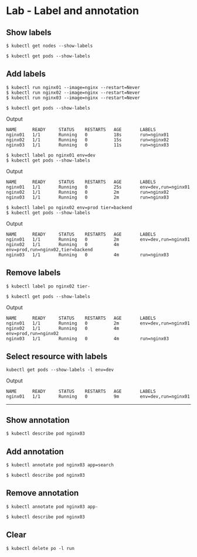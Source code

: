 # Lab - Label and annotation

## Show labels

```
$ kubectl get nodes --show-labels
```

```
$ kubectl get pods --show-labels
```

## Add labels

```
$ kubectl run nginx01 --image=nginx --restart=Never
$ kubectl run nginx02 --image=nginx --restart=Never
$ kubectl run nginx03 --image=nginx --restart=Never
```

```
$ kubectl get pods --show-labels
```

Output

```
NAME      READY     STATUS    RESTARTS   AGE       LABELS
nginx01   1/1       Running   0          18s       run=nginx01
nginx02   1/1       Running   0          15s       run=nginx02
nginx03   1/1       Running   0          11s       run=nginx03
```

```
$ kubectl label po nginx01 env=dev
$ kubectl get pods --show-labels
```

Output

```
NAME      READY     STATUS    RESTARTS   AGE       LABELS
nginx01   1/1       Running   0          25s       env=dev,run=nginx01
nginx02   1/1       Running   0          2m        run=nginx02
nginx03   1/1       Running   0          2m        run=nginx03
```

```
$ kubectl label po nginx02 env=prod tier=backend
$ kubectl get pods --show-labels
```

Output

```
NAME      READY     STATUS    RESTARTS   AGE       LABELS
nginx01   1/1       Running   0          2m        env=dev,run=nginx01
nginx02   1/1       Running   0          4m        env=prod,run=nginx02,tier=backend
nginx03   1/1       Running   0          4m        run=nginx03
```

## Remove labels

```
$ kubectl label po nginx02 tier-
```

```
$ kubectl get pods --show-labels
```

Output

```
NAME      READY     STATUS    RESTARTS   AGE       LABELS
nginx01   1/1       Running   0          2m        env=dev,run=nginx01
nginx02   1/1       Running   0          4m        env=prod,run=nginx02
nginx03   1/1       Running   0          4m        run=nginx03
```

## Select resource with labels

```
kubectl get pods --show-labels -l env=dev
```

Output

```
NAME      READY     STATUS    RESTARTS   AGE       LABELS
nginx01   1/1       Running   0          9m        env=dev,run=nginx01
```

----

## Show annotation

```
$ kubectl describe pod nginx03
```

## Add annotation

```
$ kubectl annotate pod nginx03 app=search
```

```
$ kubectl describe pod nginx03
```

## Remove annotation

```
$ kubectl annotate pod nginx03 app-
```

```
$ kubectl describe pod nginx03
```

## Clear

```
$ kubectl delete po -l run
```